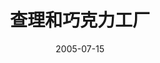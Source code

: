 ---
layout: page
title: 查理和巧克力工厂
description: >
  初中时候看的，儿童电影。
category: 电影
img: assets/img/movie/before2020/查理和巧克力工厂.webp
star: 3
date: 2005-07-15
---